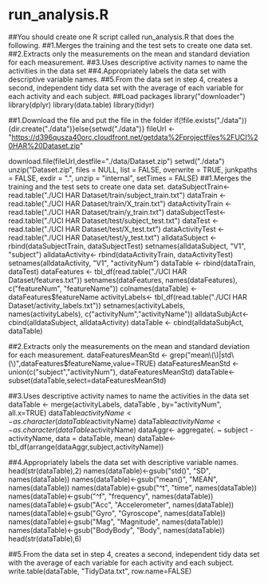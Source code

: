 # run_analysis.R
##You should create one R script called run_analysis.R that does the following.
##1.Merges the training and the test sets to create one data set.
##2.Extracts only the measurements on the mean and standard deviation for each measurement.
##3.Uses descriptive activity names to name the activities in the data set
##4.Appropriately labels the data set with descriptive variable names.
##5.From the data set in step 4, creates a second, independent tidy data set with the average of each variable for each activity and each subject.
##Load packages
library("downloader")
library(dplyr)
library(data.table)
library(tidyr)

##1.Download the file and put the file in the folder
if(!file.exists("./data")){dir.create("./data")}else{setwd("./data")}
fileUrl <- "https://d396qusza40orc.cloudfront.net/getdata%2Fprojectfiles%2FUCI%20HAR%20Dataset.zip"


download.file(fileUrl,destfile="./data/Dataset.zip")
setwd("./data")
unzip("Dataset.zip", files = NULL, list = FALSE, overwrite = TRUE,
           junkpaths = FALSE, exdir = ".", unzip = "internal",
           setTimes = FALSE)
##1.Merges the training and the test sets to create one data set.
dataSubjectTrain<-read.table("./UCI HAR Dataset/train/subject_train.txt")
dataTrain <- read.table("./UCI HAR Dataset/train/X_train.txt")
dataActivityTrain <- read.table("./UCI HAR Dataset/train/y_train.txt")
dataSubjectTest<-read.table("./UCI HAR Dataset/test/subject_test.txt")
dataTest <- read.table("./UCI HAR Dataset/test/X_test.txt")
dataActivityTest <- read.table("./UCI HAR Dataset/test/y_test.txt")
alldataSubject <- rbind(dataSubjectTrain, dataSubjectTest)
setnames(alldataSubject, "V1", "subject")
alldataActivity<- rbind(dataActivityTrain, dataActivityTest)
setnames(alldataActivity, "V1", "activityNum")
dataTable <- rbind(dataTrain, dataTest)
dataFeatures <- tbl_df(read.table("./UCI HAR Dataset/features.txt"))
setnames(dataFeatures, names(dataFeatures), c("featureNum", "featureName"))
colnames(dataTable) <- dataFeatures$featureName
activityLabels<- tbl_df(read.table("./UCI HAR Dataset/activity_labels.txt"))
setnames(activityLabels, names(activityLabels), c("activityNum","activityName"))
alldataSubjAct<- cbind(alldataSubject, alldataActivity)
dataTable <- cbind(alldataSubjAct, dataTable)

##2.Extracts only the measurements on the mean and standard deviation for each measurement.
dataFeaturesMeanStd <- grep("mean\\(\\)|std\\(\\)",dataFeatures$featureName,value=TRUE)
dataFeaturesMeanStd <- union(c("subject","activityNum"), dataFeaturesMeanStd)
dataTable<- subset(dataTable,select=dataFeaturesMeanStd) 

##3.Uses descriptive activity names to name the activities in the data set
dataTable <- merge(activityLabels, dataTable , by="activityNum", all.x=TRUE)
dataTable$activityName <- as.character(dataTable$activityName)
dataTable$activityName <- as.character(dataTable$activityName)
dataAggr<- aggregate(. ~ subject - activityName, data = dataTable, mean) 
dataTable<- tbl_df(arrange(dataAggr,subject,activityName))

##4.Appropriately labels the data set with descriptive variable names.
head(str(dataTable),2)
names(dataTable)<-gsub("std()", "SD", names(dataTable))
names(dataTable)<-gsub("mean()", "MEAN", names(dataTable))
names(dataTable)<-gsub("^t", "time", names(dataTable))
names(dataTable)<-gsub("^f", "frequency", names(dataTable))
names(dataTable)<-gsub("Acc", "Accelerometer", names(dataTable))
names(dataTable)<-gsub("Gyro", "Gyroscope", names(dataTable))
names(dataTable)<-gsub("Mag", "Magnitude", names(dataTable))
names(dataTable)<-gsub("BodyBody", "Body", names(dataTable))
head(str(dataTable),6)

##5.From the data set in step 4, creates a second, independent tidy data set with the average of each variable for each activity and each subject.
write.table(dataTable, "TidyData.txt", row.name=FALSE)
